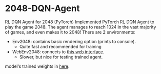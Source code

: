 # 2048-DQN-Agent
RL DQN Agent for 2048 (PyTorch)
Implemented PyTorch RL DQN Agent to play the game 2048.
The agent manages to reach 1024 in the vast majority of games, and even makes it to 2048!
There are 2 environments:
* Env2048: contains basic rendering option (prints to console).
    * Quite fast and recommended for training
* WebEnv2048: connects to [this web interface](https://play2048.co/).
    * Slower, but nice for testing trained agent.

model's trained weights in [here](https://github.com/barvaisman/2048-DQN-Agent/tree/main/Models).
